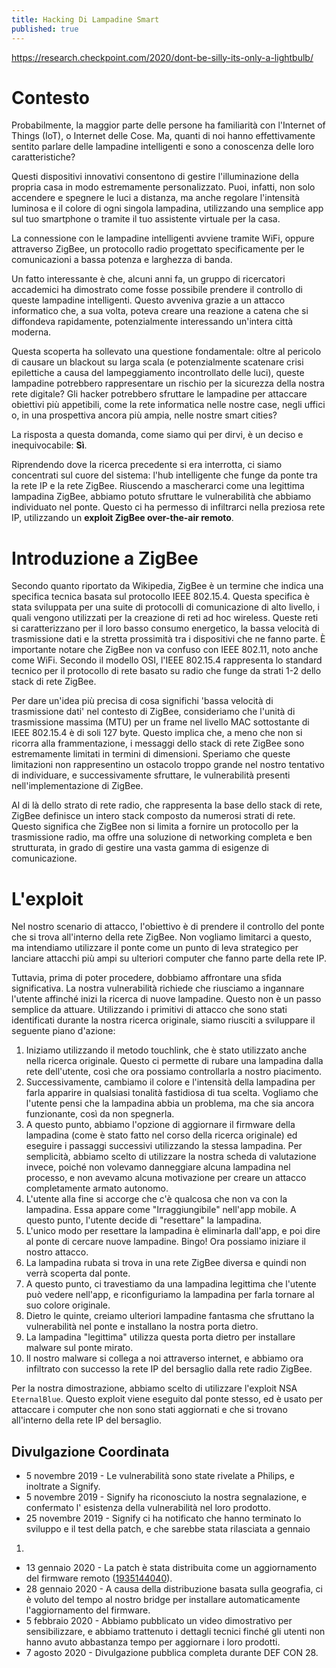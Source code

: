 ```yaml
---
title: Hacking Di Lampadine Smart
published: true
---
```

https://research.checkpoint.com/2020/dont-be-silly-its-only-a-lightbulb/

# Contesto

Probabilmente, la maggior parte delle persone ha familiarità con l'Internet of Things (IoT), o Internet delle Cose. Ma, quanti di noi hanno effettivamente sentito parlare delle lampadine intelligenti e sono a conoscenza delle loro caratteristiche?

Questi dispositivi innovativi consentono di gestire l'illuminazione della propria casa in modo estremamente personalizzato. Puoi, infatti, non solo accendere e spegnere le luci a distanza, ma anche regolare l'intensità luminosa e il colore di ogni singola lampadina, utilizzando una semplice app sul tuo smartphone o tramite il tuo assistente virtuale per la casa.

La connessione con le lampadine intelligenti avviene tramite WiFi, oppure attraverso ZigBee, un protocollo radio progettato specificamente per le comunicazioni a bassa potenza e larghezza di banda.

Un fatto interessante è che, alcuni anni fa, un gruppo di ricercatori accademici ha dimostrato come fosse possibile prendere il controllo di queste lampadine intelligenti. Questo avveniva grazie a un attacco informatico che, a sua volta, poteva creare una reazione a catena che si diffondeva rapidamente, potenzialmente interessando un'intera città moderna.

Questa scoperta ha sollevato una questione fondamentale: oltre al pericolo di causare un blackout su larga scala (e potenzialmente scatenare crisi epilettiche a causa del lampeggiamento incontrollato delle luci), queste lampadine potrebbero rappresentare un rischio per la sicurezza della nostra rete digitale? Gli hacker potrebbero sfruttare le lampadine per attaccare obiettivi più appetibili, come la rete informatica nelle nostre case, negli uffici o, in una prospettiva ancora più ampia, nelle nostre smart cities?

La risposta a questa domanda, come siamo qui per dirvi, è un deciso e inequivocabile: **Sì**.

Riprendendo dove la ricerca precedente si era interrotta, ci siamo concentrati sul cuore del sistema: l'hub intelligente che funge da ponte tra la rete IP e la rete ZigBee. Riuscendo a mascherarci come una legittima lampadina ZigBee, abbiamo potuto sfruttare le vulnerabilità che abbiamo individuato nel ponte. Questo ci ha permesso di infiltrarci nella preziosa rete IP, utilizzando un **exploit ZigBee over-the-air remoto**.

# Introduzione a ZigBee

Secondo quanto riportato da Wikipedia, ZigBee è un termine che indica una specifica tecnica basata sul protocollo IEEE 802.15.4. Questa specifica è stata sviluppata per una suite di protocolli di comunicazione di alto livello, i quali vengono utilizzati per la creazione di reti ad hoc wireless. Queste reti si caratterizzano per il loro basso consumo energetico, la bassa velocità di trasmissione dati e la stretta prossimità tra i dispositivi che ne fanno parte. È importante notare che ZigBee non va confuso con IEEE 802.11, noto anche come WiFi. Secondo il modello OSI, l'IEEE 802.15.4 rappresenta lo standard tecnico per il protocollo di rete basato su radio che funge da strati 1-2 dello stack di rete ZigBee.

Per dare un'idea più precisa di cosa significhi 'bassa velocità di trasmissione dati' nel contesto di ZigBee, consideriamo che l'unità di trasmissione massima (MTU) per un frame nel livello MAC sottostante di IEEE 802.15.4 è di soli 127 byte. Questo implica che, a meno che non si ricorra alla frammentazione, i messaggi dello stack di rete ZigBee sono estremamente limitati in termini di dimensioni. Speriamo che queste limitazioni non rappresentino un ostacolo troppo grande nel nostro tentativo di individuare, e successivamente sfruttare, le vulnerabilità presenti nell'implementazione di ZigBee.

Al di là dello strato di rete radio, che rappresenta la base dello stack di rete, ZigBee definisce un intero stack composto da numerosi strati di rete. Questo significa che ZigBee non si limita a fornire un protocollo per la trasmissione radio, ma offre una soluzione di networking completa e ben strutturata, in grado di gestire una vasta gamma di esigenze di comunicazione.

# L'exploit

Nel nostro scenario di attacco, l'obiettivo è di prendere il controllo del ponte che si trova all'interno della rete ZigBee. Non vogliamo limitarci a questo, ma intendiamo utilizzare il ponte come un punto di leva strategico per lanciare attacchi più ampi su ulteriori computer che fanno parte della rete IP.

Tuttavia, prima di poter procedere, dobbiamo affrontare una sfida significativa. La nostra vulnerabilità richiede che riusciamo a ingannare l'utente affinché inizi la ricerca di nuove lampadine. Questo non è un passo semplice da attuare. Utilizzando i primitivi di attacco che sono stati identificati durante la nostra ricerca originale, siamo riusciti a sviluppare il seguente piano d'azione:

1. Iniziamo utilizzando il metodo touchlink, che è stato utilizzato anche nella ricerca originale. Questo ci permette di rubare una lampadina dalla rete dell'utente, così che ora possiamo controllarla a nostro piacimento.
2. Successivamente, cambiamo il colore e l'intensità della lampadina per farla apparire in qualsiasi tonalità fastidiosa di tua scelta. Vogliamo che l'utente pensi che la lampadina abbia un problema, ma che sia ancora funzionante, così da non spegnerla.
3. A questo punto, abbiamo l'opzione di aggiornare il firmware della lampadina (come è stato fatto nel corso della ricerca originale) ed eseguire i passaggi successivi utilizzando la stessa lampadina. Per semplicità, abbiamo scelto di utilizzare la nostra scheda di valutazione invece, poiché non volevamo danneggiare alcuna lampadina nel processo, e non avevamo alcuna motivazione per creare un attacco completamente armato autonomo.
4. L'utente alla fine si accorge che c'è qualcosa che non va con la lampadina. Essa appare come "Irraggiungibile" nell'app mobile. A questo punto, l'utente decide di "resettare" la lampadina.
5. L'unico modo per resettare la lampadina è eliminarla dall'app, e poi dire al ponte di cercare nuove lampadine. Bingo! Ora possiamo iniziare il nostro attacco.
6. La lampadina rubata si trova in una rete ZigBee diversa e quindi non verrà scoperta dal ponte.
7. A questo punto, ci travestiamo da una lampadina legittima che l'utente può vedere nell'app, e riconfiguriamo la lampadina per farla tornare al suo colore originale.
8. Dietro le quinte, creiamo ulteriori lampadine fantasma che sfruttano la vulnerabilità nel ponte e installano la nostra porta dietro.
9. La lampadina "legittima" utilizza questa porta dietro per installare malware sul ponte mirato.
10. Il nostro malware si collega a noi attraverso internet, e abbiamo ora infiltrato con successo la rete IP del bersaglio dalla rete radio ZigBee.

Per la nostra dimostrazione, abbiamo scelto di utilizzare l'exploit NSA `EternalBlue`. Questo exploit viene eseguito dal ponte stesso, ed è usato per attaccare i computer che non sono stati aggiornati e che si trovano all'interno della rete IP del bersaglio.

## Divulgazione Coordinata

- 5 novembre 2019 - Le vulnerabilità sono state rivelate a Philips, e
inoltrate a Signify.
- 5 novembre 2019 - Signify ha riconosciuto la nostra segnalazione, e confermato l'
esistenza della vulnerabilità nel loro prodotto.
- 25 novembre 2019 - Signify ci ha notificato che hanno terminato lo sviluppo
e il test della patch, e che sarebbe stata rilasciata a gennaio
1. 
- 13 gennaio 2020 - La patch è stata distribuita come un aggiornamento del firmware remoto
([1935144040](https://www2.meethue.com/en-us/support/release-notes/bridge)).
- 28 gennaio 2020 - A causa della distribuzione basata sulla geografia, ci è voluto
del tempo al nostro bridge per installare automaticamente l'aggiornamento del firmware.
- 5 febbraio 2020 - Abbiamo pubblicato un video dimostrativo per sensibilizzare, e
abbiamo trattenuto i dettagli tecnici finché gli utenti non hanno avuto abbastanza tempo per aggiornare i loro
prodotti.
- 7 agosto 2020 - Divulgazione pubblica completa durante DEF CON 28.
